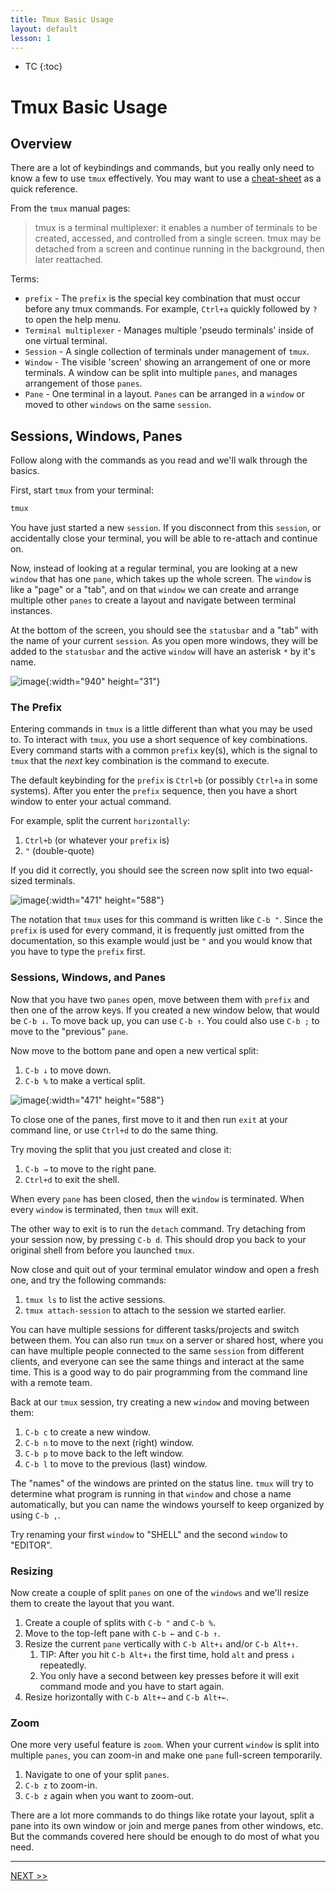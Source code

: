 ```yaml
---
title: Tmux Basic Usage
layout: default
lesson: 1
---
```


- TC
{:toc}

# Tmux Basic Usage

## Overview

There are a lot of keybindings and commands, but you really only need to know a few to use `tmux` effectively. You may want to use a [cheat-sheet](https://tmuxreference.com/) as a quick reference.

From the `tmux` manual pages:

> tmux is a terminal multiplexer: it enables a number of terminals
> to be created, accessed, and controlled from a single screen.
> tmux may be detached from a screen and continue running in the
> background, then later reattached.

Terms:

- `prefix` - The `prefix` is the special key combination that must occur before any tmux commands. For example, `Ctrl+a` quickly followed by `?` to open the help menu.
- `Terminal multiplexer` - Manages multiple 'pseudo terminals' inside of one virtual terminal.
- `Session` - A single collection of terminals under management of `tmux`.
- `Window` - The visible 'screen' showing an arrangement of one or more terminals. A window can be split into multiple `panes`, and manages arrangement of those `panes`.
- `Pane` - One terminal in a layout. `Panes` can be arranged in a `window` or moved to other `windows` on the same `session`.

## Sessions, Windows, Panes

Follow along with the commands as you read and we'll walk through the basics.

First, start `tmux` from your terminal:

```zsh
tmux
```

You have just started a new `session`. If you disconnect from this `session`, or accidentally close your terminal, you will be able to re-attach and continue on.

Now, instead of looking at a regular terminal, you are looking at a new `window` that has one `pane`, which takes up the whole screen. The `window` is like a "page" or a "tab", and on that `window` we can create and arrange multiple other `panes` to create a layout and navigate between terminal instances.

At the bottom of the screen, you should see the `statusbar` and a "tab" with the name of your current `session`. As you open more windows, they will be added to the `statusbar` and the active `window` will have an asterisk `*` by it's name.

![image](./images/tmux-default.avif){:width="940" height="31"}

### The Prefix

Entering commands in `tmux` is a little different than what you may be used to. To interact with `tmux`, you use a short sequence of key combinations. Every command starts with a common `prefix` key(s), which is the signal to `tmux` that the _next_ key combination is the command to execute.

The default keybinding for the `prefix` is `Ctrl+b` (or possibly `Ctrl+a` in some systems). After you enter the `prefix` sequence, then you have a short window to enter your actual command.

For example, split the current `horizontally`:

1. `Ctrl+b` (or whatever your `prefix` is)
2. `"` (double-quote)

If you did it correctly, you should see the screen now split into two equal-sized terminals.

![image](./images/first-split.avif){:width="471" height="588"}

The notation that `tmux` uses for this command is written like `C-b "`. Since the `prefix` is used for every command, it is frequently just omitted from the documentation, so this example would just be `"` and you would know that you have to type the `prefix` first.

### Sessions, Windows, and Panes

Now that you have two `panes` open, move between them with `prefix` and then one of the arrow keys. If you created a new window below, that would be `C-b ↓`. To move back up, you can use `C-b ↑`. You could also use `C-b ;` to move to the "previous" `pane`.

Now move to the bottom pane and open a new vertical split:

1. `C-b ↓` to move down.
2. `C-b %` to make a vertical split.

![image](./images/second-split.avif){:width="471" height="588"}

To close one of the panes, first move to it and then run `exit` at your command line, or use `Ctrl+d` to do the same thing.

Try moving the split that you just created and close it:

1. `C-b →` to move to the right pane.
2. `Ctrl+d` to exit the shell.

When every `pane` has been closed, then the `window` is terminated. When every `window` is terminated, then `tmux` will exit.

The other way to exit is to run the `detach` command. Try detaching from your session now, by pressing `C-b d`. This should drop you back to your original shell from before you launched `tmux`.

Now close and quit out of your terminal emulator window and open a fresh one, and try the following commands:

1. `tmux ls` to list the active sessions.
2. `tmux attach-session` to attach to the session we started earlier.

You can have multiple sessions for different tasks/projects and switch between them. You can also run `tmux` on a server or shared host, where you can have multiple people connected to the same `session` from different clients, and everyone can see the same things and interact at the same time. This is a good way to do pair programming from the command line with a remote team.

Back at our `tmux` session, try creating a new `window` and moving between them:

1. `C-b c` to create a new window.
2. `C-b n` to move to the next (right) window.
3. `C-b p` to move back to the left window.
4. `C-b l` to move to the previous (last) window.

The "names" of the windows are printed on the status line. `tmux` will try to determine what program is running in that `window` and chose a name automatically, but you can name the windows yourself to keep organized by using `C-b ,`.

Try renaming your first `window` to "SHELL" and the second `window` to "EDITOR".

### Resizing

Now create a couple of split `panes` on one of the `windows` and we'll resize them to create the layout that you want.

1. Create a couple of splits with `C-b "` and `C-b %`.
2. Move to the top-left pane with `C-b ←` and `C-b ↑`.
3. Resize the current `pane` vertically with `C-b Alt+↓` and/or `C-b Alt+↑`.
    1. TIP: After you hit `C-b Alt+↓` the first time, hold `alt` and press `↓` repeatedly.
    2. You only have a second between key presses before it will exit command mode and you have to start again.
4. Resize horizontally with `C-b Alt+→` and `C-b Alt+←`.

### Zoom

One more very useful feature is `zoom`. When your current `window` is split into multiple `panes`, you can zoom-in and make one `pane` full-screen temporarily.

1. Navigate to one of your split `panes`.
2. `C-b z` to zoom-in.
3. `C-b z` again when you want to zoom-out.

There are a lot more commands to do things like rotate your layout, split a pane into its own window or join and merge panes from other windows, etc. But the commands covered here should be enough to do most of what you need.

---

[NEXT >>](./02_configuration)
